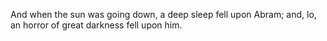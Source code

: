 And when the sun was going down, a deep sleep fell upon Abram; and, lo, an horror of great darkness fell upon him.
